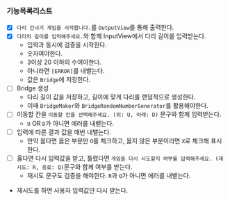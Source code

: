 ### 기능목록리스트

- [x] `다리 건너기 게임을 시작합니다.`를 `OutputView`를 통해 출력한다.
- [x] `다리의 길이를 입력해주세요.`와 함께 InputView에서 다리 길이를 입력받는다.
  - 입력과 동시에 검증을 시작한다.
  - 숫자여야한다.
  - 3이상 20 이하의 수여야한다.
  - 아니라면 `[ERROR]`를 내뱉는다.
  - 값은 `Bridge`에 저장한다.
- [ ] Bridge 생성
  - 다리 길이 값을 저장하고, 길이에 맞게 다리를 랜덤적으로 생성한다.
  - 이때 `BridgeMaker`와 `BridgeRandomNumberGenerator`를 활용해야한다.
- [ ] 이동할 칸을 `이동할 칸을 선택해주세요. (위: U, 아래: D)` 문구와 함께 입력받는다.
  - `U` OR `D`가 아니면 에러를 내뱉는다.
- [ ] 입력에 따른 결과 값을 매번 내뱉는다.
  - 만약 옳다면 옳은 부분만 `O`를 체크하고, 옳지 않은 부분이라면 `X`로 체크해 표시한다.
- [ ] 옳다면 다시 입력값을 받고, 틀렸다면 `게임을 다시 시도할지 여부를 입력해주세요. (재시도: R, 종료: Q)`문구와 함께 여부를 받는다.
  - 재시도 문구도 검증을 해야한다. `R`과 `Q`가 아니면 에러를 내뱉는다.
- 재시도를 하면 사용자 입력값만 다시 받는다.